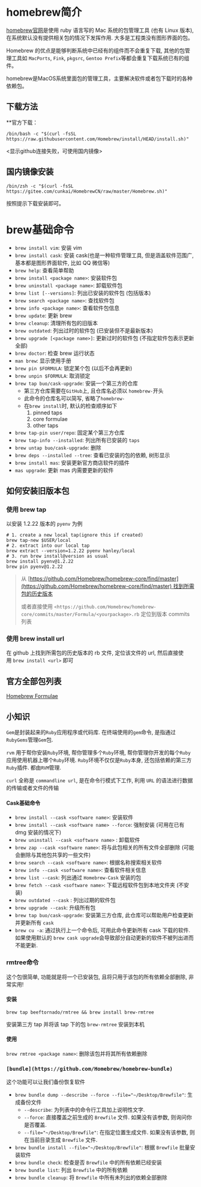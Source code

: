 # homebrew简介
[homebrew官网](https://brew.sh/index_zh-cn)是使用 ruby 语言写的 Mac 系统的包管理工具 (也有 Linux 版本), 在系统默认没有提供相关包的情况下发挥作用. 大多是工程类没有图形界面的包。

Homebrew 的优点是能够判断系统中已经有的组件而不会重复下载, 其他的包管理工具如 `MacPorts`, `Fink`, `pkgsrc`, `Gentoo Prefix`等都会重复下载系统已有的组件。

homebrew是MacOS系统里面包的管理工具，主要解决软件或者包下载时的各种依赖包。

## 下载方法
**官方下载：
```shell
/bin/bash -c "$(curl -fsSL https://raw.githubusercontent.com/Homebrew/install/HEAD/install.sh)"
```
<显示github连接失败，可使用国内镜像>

## 国内镜像安装
```shell
/bin/zsh -c "$(curl -fsSL https://gitee.com/cunkai/HomebrewCN/raw/master/Homebrew.sh)"
```
按照提示下载安装即可。

# brew基础命令

-   `brew install vim`: 安装 vim
-   `brew install cask`: 安装 cask(也是一种软件管理工具, 但是涵盖软件范围广, 基本都是图形界面软件, 比如 QQ 微信等)
-   `brew help`: 查看简单帮助
-   `brew install <package name>`: 安装软件包
-   `brew uninstall <package name>`: 卸载软件包
-   `brew list [--versions]`: 列出已安装的软件包 (包括版本)
-   `brew search <package name>`: 查找软件包
-   `brew info <package name>`: 查看软件包信息
-   `brew update`: 更新 brew
-   `brew cleanup`: 清理所有包的旧版本
-   `brew outdated`: 列出过时的软件包 (已安装但不是最新版本)
-   `brew upgrade [<package name>]`: 更新过时的软件包 (不指定软件包表示更新全部)
-   `brew doctor`: 检查 brew 运行状态
-   `man brew`: 显示使用手册
-   `brew pin $FORMULA`: 锁定某个包 (以后不会再更新)
-   `brew unpin $FORMULA`: 取消锁定
-   `brew tap buo/cask-upgrade`: 安装一个第三方的仓库
    -   第三方仓库需要在`GitHub`上, 且仓库名必须以 `homebrew-`开头
    -   此命令的仓库名可以简写, 省略了`homebrew-`
    -   在`brew install`时, 默认的检查顺序如下
        1.  pinned taps
        2.  core formulae
        3.  other taps
-   `brew tap-pin user/repo`: 固定某个第三方仓库
-   `brew tap-info --installed`: 列出所有已安装的 `taps`
-   `brew untap buo/cask-upgrade`: 删除
-   `brew deps --installed --tree`: 查看已安装的包的依赖, 树形显示
-   `brew install mas`: 安装更新官方商店软件的插件
-   `mas upgrade`: 更新 mas 内需要更新的软件

## 如何安装旧版本包

### 使用 brew tap

以安装 1.2.22 版本的 `pyenv` 为例

```
# 1. create a new local tap(ignore this if created)
brew tap-new $USER/local
# 2. extract into our local tap
brew extract --version=1.2.22 pyenv hanley/local
# 3. run brew install@version as usual
brew install pyenv@1.2.22
brew pin pyenv@1.2.22
```

> 从 [https://github.com/Homebrew/homebrew-core/find/master](https://github.com/Homebrew/homebrew-core/find/master) 找到所需包的历史版本
> 
> 或者直接使用 `<https://github.com/Homebrew/homebrew-core/commits/master/Formula/<yourpackage>.rb` 定位到版本 commits 列表

### 使用 brew install url

在 github 上找到所需包的历史版本的 rb 文件, 定位该文件的 url, 然后直接使用 `brew install <url>` 即可

## 官方全部包列表

[Homebrew Formulae](https://formulae.brew.sh/formula/)

## 小知识

`Gem`是封装起来的`Ruby`应用程序或代码库. 在终端使用的`gem`命令, 是指通过`RubyGems`管理`Gem`包.

`rvm` 用于帮你安装`Ruby`环境, 帮你管理多个`Ruby`环境, 帮你管理你开发的每个`Ruby`应用使用机器上哪个`Ruby`环境. `Ruby`环境不仅仅是`Ruby`本身, 还包括依赖的第三方`Ruby`插件. 都由`RVM`管理.

`curl` 全称是 `commandline url`, 是在命令行模式下工作, 利用 `URL` 的语法进行数据的传输或者文件的传输

#### Cask基础命令

-   `brew install --cask <software name>`: 安装软件
-   `brew install --cask <software name> --force`: 强制安装 (可用在已有 dmg 安装的情况下)
-   `brew uninstall --cask <software name>` : 卸载软件
-   `brew zap --cask <software name>`: 将与此包相关的所有文件全部删除 (可能会删除与其他包共享的一些文件)
-   `brew search --cask <software name>`: 根据名称搜索相关软件
-   `brew info --cask <software name>`: 查看软件相关信息
-   `brew list --cask`: 列出通过 `Homebrew-Cask` 安装的包
-   `brew fetch --cask <software name>`: 下载远程软件包到本地文件夹 (不安装)
-   `brew outdated --cask` : 列出过期的软件包
-   `brew upgrade --cask`: 升级所有包
-   `brew tap buo/cask-upgrade`: 安装第三方仓库, 此仓库可以帮助用户检查更新并更新所有 `cask`
-   `brew cu -a`: 通过执行上一个命令后, 可用此命令更新所有 cask 下载的软件. 如果使用默认的 `brew cask upgrade`会导致部分自动更新的软件不被列出进而不能更新.

### rmtree命令

这个包很简单, 功能就是将一个已安装包, 且将只用于该包的所有依赖全部删除, 非常实用!

#### 安装

```
brew tap beeftornado/rmtree && brew install brew-rmtree
```

安装第三方 tap 并将该 tap 下的包 `brew-rmtree` 安装到本机

#### 使用

`brew rmtree <package name>`: 删除该包并将其所有依赖删除

### `[bundle](https://github.com/Homebrew/homebrew-bundle)`

这个功能可以让我们备份恢复软件

-   `brew bundle dump --describe --force --file="~/Desktop/Brewfile"`: 生成备份文件
    -   `--describe`: 为列表中的命令行工具加上说明性文字.
    -   `--force`: 直接覆盖之前生成的 `Brewfile` 文件. 如果没有该参数, 则询问你是否覆盖.
    -   `--file="~/Desktop/Brewfile"`: 在指定位置生成文件. 如果没有该参数, 则在当前目录生成 `Brewfile` 文件.
-   `brew bundle install --file="~/Desktop/Brewfile"`: 根据 `Brewfile` 批量安装软件
-   `brew bundle check`: 检查是否 `Brewfile` 中的所有依赖已经安装
-   `brew bundle list`: 列出 `Brewfile` 中的所有依赖
-   `brew bundle cleanup`: 将 `Brewfile` 中所有未列出的依赖全部删除